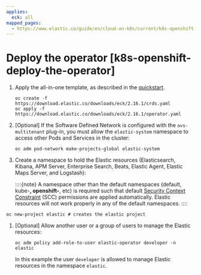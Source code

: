 ```yaml
---
applies:
  eck: all
mapped_pages:
  - https://www.elastic.co/guide/en/cloud-on-k8s/current/k8s-openshift-deploy-the-operator.html
---
```


# Deploy the operator [k8s-openshift-deploy-the-operator]

1. Apply the all-in-one template, as described in the [quickstart](deploy-an-orchestrator.md).

    ```shell
    oc create -f https://download.elastic.co/downloads/eck/2.16.1/crds.yaml
    oc apply -f https://download.elastic.co/downloads/eck/2.16.1/operator.yaml
    ```

2. [Optional] If the Software Defined Network is configured with the `ovs-multitenant` plug-in, you must allow the `elastic-system` namespace to access other Pods and Services in the cluster:

    ```shell
    oc adm pod-network make-projects-global elastic-system
    ```

3. Create a namespace to hold the Elastic resources (Elasticsearch, Kibana, APM Server, Enterprise Search, Beats, Elastic Agent, Elastic Maps Server, and Logstash):

    ::::{note} 
    A namespace other than the default namespaces (default, kube-**, openshift-**, etc) is required such that default [Security Context Constraint](https://docs.openshift.com/container-platform/4.12/authentication/managing-security-context-constraints.md) (SCC) permissions are applied automatically. Elastic resources will not work properly in any of the default namespaces.
    ::::


```shell
oc new-project elastic # creates the elastic project
```

1. [Optional] Allow another user or a group of users to manage the Elastic resources:

    ```shell
    oc adm policy add-role-to-user elastic-operator developer -n elastic
    ```

    In this example the user `developer` is allowed to manage Elastic resources in the namespace `elastic`.


